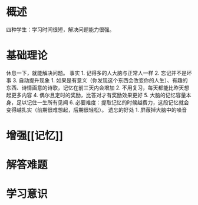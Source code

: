 # 概述
四种学生：学习时间很短，解决问题能力很强。
# 基础理论
休息一下，就能解决问题。
事实
	1. 记得多的人大脑与正常人一样
	2. 忘记并不是坏事
	3. 自动提升现象
		1. 如果是有意义（你发现这个东西会改变你的人生）、有趣的东西、诗情画意的诗歌，记忆在前三天内会增加
		2. 不用复习，每天都能比昨天想起更多内容
	4. 偶尔且定时的奖励，比答对才有奖励效果更好
	5. 大脑的记忆容量本身，足以记住一生所有见闻
	6. 必要难度：提取记忆的时候越费力，这段记忆就会变得越扎实（前期很难想起，后期很轻松）。
遗忘的好处
	1. 屏蔽掉大脑中的噪音
# 增强[[记忆]]
# 解答难题
# 学习意识